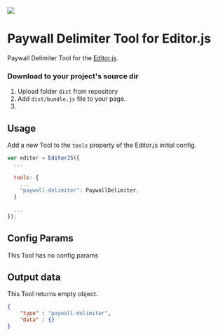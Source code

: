 ![](https://badgen.net/badge/Editor.js/v2.0/blue)

# Paywall Delimiter Tool for Editor.js

Paywall Delimiter Tool for the [Editor.js](https://editorjs.io).

### Download to your project's source dir

1. Upload folder `dist` from repository
2. Add `dist/bundle.js` file to your page.
3. 
## Usage

Add a new Tool to the `tools` property of the Editor.js initial config.

```javascript
var editor = EditorJS({
  ...
  
  tools: {
    ...
    "paywall-delimiter": PaywallDelimiter,
  }
  
  ...
});
```

## Config Params

This Tool has no config params

## Output data

This Tool returns empty object.

```json
{
    "type" : "paywall-delimiter",
    "data" : {}
}
```

